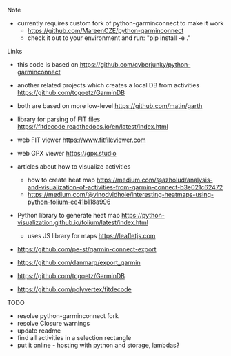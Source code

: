Note
- currently requires custom fork of python-garminconnect to make it work
  - https://github.com/MareenCZE/python-garminconnect
  - check it out to your environment and run: "pip install -e ."

Links
 - this code is based on https://github.com/cyberjunky/python-garminconnect
 - another related projects which creates a local DB from activities https://github.com/tcgoetz/GarminDB
 - both are based on more low-level https://github.com/matin/garth
 - library for parsing of FIT files https://fitdecode.readthedocs.io/en/latest/index.html
 - web FIT viewer https://www.fitfileviewer.com
 - web GPX viewer https://gpx.studio

 - articles about how to visualize activities
    - how to create heat map https://medium.com/@azholud/analysis-and-visualization-of-activities-from-garmin-connect-b3e021c62472
    - https://medium.com/@vinodvidhole/interesting-heatmaps-using-python-folium-ee41b118a996
 - Python library to generate heat map https://python-visualization.github.io/folium/latest/index.html
    - uses JS library for maps https://leafletjs.com
 - https://github.com/pe-st/garmin-connect-export
 - https://github.com/danmarg/export_garmin
 - https://github.com/tcgoetz/GarminDB
 - https://github.com/polyvertex/fitdecode

TODO
- resolve python-garminconnect fork
- resolve Closure warnings
- update readme
- find all activities in a selection rectangle
- put it online - hosting with python and storage, lambdas?
